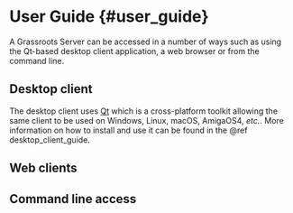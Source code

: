 ﻿User Guide {#user_guide}
==========

A Grassroots Server can be accessed in a number of ways such as using the Qt-based desktop client application, a web browser or from the command line. 

## Desktop client

The desktop client uses [Qt](https://www.qt.io/) which is a cross-platform toolkit allowing
the same client to be used on Windows, Linux, macOS, AmigaOS4, *etc.*. More information on how to install and use it can be found in the @ref desktop_client_guide.

## Web clients

<!--
TO DO:

Dynamic web UI

Custom UI 
 * BLAST
 * Field Pathogenomics
 * Polymarker
 * Field Trials
 * SeedStor
-->

## Command line access